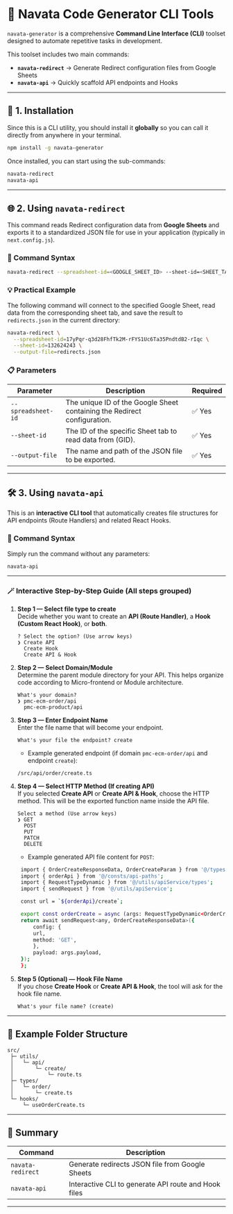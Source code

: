 # 🧩 Navata Code Generator CLI Tools

`navata-generator` is a comprehensive **Command Line Interface (CLI)** toolset designed to automate repetitive tasks in development.

This toolset includes two main commands:
- **`navata-redirect`** → Generate Redirect configuration files from Google Sheets  
- **`navata-api`** → Quickly scaffold API endpoints and Hooks

---

## 🚀 1. Installation

Since this is a CLI utility, you should install it **globally** so you can call it directly from anywhere in your terminal.

```bash
npm install -g navata-generator
```

Once installed, you can start using the sub-commands:

```bash
navata-redirect
navata-api
```

---

## 🌐 2. Using `navata-redirect`

This command reads Redirect configuration data from **Google Sheets** and exports it to a standardized JSON file for use in your application (typically in `next.config.js`).

### 🧠 Command Syntax

```bash
navata-redirect --spreadsheet-id=<GOOGLE_SHEET_ID> --sheet-id=<SHEET_TAB_ID> --output-file=<OUTPUT_FILENAME>
```

### 💡 Practical Example

The following command will connect to the specified Google Sheet, read data from the corresponding sheet tab, and save the result to `redirects.json` in the current directory:

```bash
navata-redirect \
  --spreadsheet-id=17yPqr-q3d28FhfTk2M-rFYS1Uc6Ta35PndtdB2-rIqc \
  --sheet-id=132624243 \
  --output-file=redirects.json
```

### 📋 Parameters

| Parameter | Description | Required |
|-----------|-------------|----------|
| `--spreadsheet-id` | The unique ID of the Google Sheet containing the Redirect configuration. | ✅ Yes |
| `--sheet-id` | The ID of the specific Sheet tab to read data from (GID). | ✅ Yes |
| `--output-file` | The name and path of the JSON file to be exported. | ✅ Yes |

---

## 🛠️ 3. Using `navata-api`

This is an **interactive CLI tool** that automatically creates file structures for API endpoints (Route Handlers) and related React Hooks.

### 🧠 Command Syntax

Simply run the command without any parameters:

```bash
navata-api
```

---

### 🪄 Interactive Step-by-Step Guide (All steps grouped)

1. **Step 1 — Select file type to create**  
   Decide whether you want to create an **API (Route Handler)**, a **Hook (Custom React Hook)**, or **both**.

   ```
   ? Select the option? (Use arrow keys)
   ❯ Create API
     Create Hook
     Create API & Hook
   ```

2. **Step 2 — Select Domain/Module**  
   Determine the parent module directory for your API. This helps organize code according to Micro-frontend or Module architecture.

   ```
   What's your domain? 
   ❯ pmc-ecm-order/api
     pmc-ecm-product/api
   ```

3. **Step 3 — Enter Endpoint Name**  
   Enter the file name that will become your endpoint.

   ```
   What's your file the endpoint? create
   ```

   - Example generated endpoint (if domain `pmc-ecm-order/api` and endpoint `create`):

   ```
   /src/api/order/create.ts
   ```

4. **Step 4 — Select HTTP Method (If creating API)**  
   If you selected **Create API** or **Create API & Hook**, choose the HTTP method. This will be the exported function name inside the API file.

   ```
   Select a method (Use arrow keys)
   ❯ GET
     POST
     PUT
     PATCH
     DELETE
   ```

   - Example generated API file content for `POST`:

   ```bash
    import { OrderCreateResponseData, OrderCreateParam } from '@/types/order/create';
    import { orderApi } from '@/consts/api-paths';
    import { RequestTypeDynamic } from '@/utils/apiService/types';
    import { sendRequest } from '@/utils/apiService';

    const url = `${orderApi}/create`;

    export const orderCreate = async (args: RequestTypeDynamic<OrderCreateParam>) => {
    return await sendRequest<any, OrderCreateResponseData>({
        config: {
        url,
        method: 'GET',
        },
        payload: args.payload,
    });
    };

   ```

5. **Step 5 (Optional) — Hook File Name**  
   If you chose **Create Hook** or **Create API & Hook**, the tool will ask for the hook file name.

   ```
   What's your file name? (create)
   ```

---

## 🧱 Example Folder Structure

```
src/
 ├─ utils/
 │   └─ api/
 │       └─ create/
 │           └─ route.ts
 ├─ types/
 │   └─ order/
 │       └─ create.ts
 └─ hooks/
     └─ useOrderCreate.ts
```

---

## 🧩 Summary

| Command | Description |
|---------|-------------|
| `navata-redirect` | Generate redirects JSON file from Google Sheets |
| `navata-api` | Interactive CLI to generate API route and Hook files |

---

